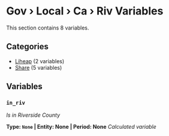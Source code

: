 # Gov › Local › Ca › Riv Variables

This section contains 8 variables.

## Categories

- [Liheap](liheap/index.md) (2 variables)
- [Share](share/index.md) (5 variables)

## Variables

### `in_riv`
*Is in Riverside County*

**Type: `None` | Entity: None | Period: None**
*Calculated variable*
